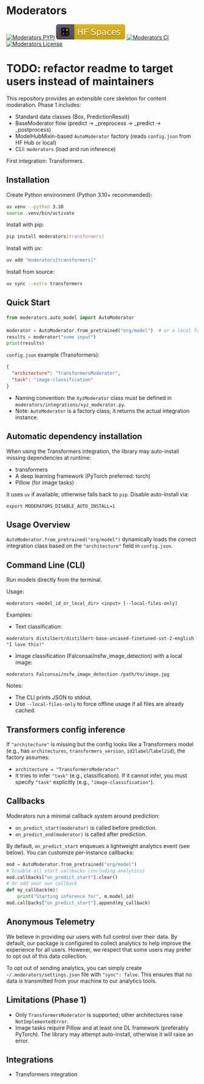 # Moderators

[![Moderators PYPI](https://img.shields.io/pypi/v/moderators?color=blue)](https://pypi.org/project/moderators/)
[![Moderators HuggingFace Space](https://raw.githubusercontent.com/obss/sahi/main/resources/hf_spaces_badge.svg)](https://huggingface.co/spaces/viddexa/moderators)
[![Moderators CI](https://github.com/viddexa/moderators/actions/workflows/ci.yml/badge.svg?branch=main)](https://github.com/viddexa/moderators/actions/workflows/ci.yml)
[![Moderators License](https://img.shields.io/pypi/l/moderators)](https://github.com/viddexa/moderators/blob/main/LICENSE)

# TODO: refactor readme to target users instead of maintainers

This repository provides an extensible core skeleton for content moderation. Phase 1 includes:
- Standard data classes (Box, PredictionResult)
- BaseModerator flow (predict → _preprocess → _predict → _postprocess)
- ModelHubMixin-based `AutoModerator` factory (reads `config.json` from HF Hub or local)
- CLI: `moderators` (load and run inference)

First integration: Transformers.

## Installation

Create Python environment (Python 3.10+ recommended):

```bash
uv venv --python 3.10
source .venv/bin/activate
```

Install with pip:

```bash
pip install moderators[transformers]
```

Install with uv:

```bash
uv add "moderators[transformers]"
```

Install from source:

```bash
uv sync --extra transformers
```

## Quick Start

```python
from moderators.auto_model import AutoModerator

moderator = AutoModerator.from_pretrained("org/model")  # or a local folder path
results = moderator("some input")
print(results)
```

`config.json` example (Transformers):
```json
{
  "architecture": "TransformersModerator",
  "task": "image-classification"
}
```

- Naming convention: the `XyzModerator` class must be defined in `moderators/integrations/xyz_moderator.py`.
- Note: `AutoModerator` is a factory class; it returns the actual integration instance.

## Automatic dependency installation
When using the Transformers integration, the library may auto-install missing dependencies at runtime:
- transformers
- A deep learning framework (PyTorch preferred: torch)
- Pillow (for image tasks)

It uses `uv` if available, otherwise falls back to `pip`. Disable auto-install via:
```
export MODERATORS_DISABLE_AUTO_INSTALL=1
```

## Usage Overview
`AutoModerator.from_pretrained("org/model")` dynamically loads the correct integration class based on the `"architecture"` field in `config.json`.

## Command Line (CLI)
Run models directly from the terminal.

Usage:
```
moderators <model_id_or_local_dir> <input> [--local-files-only]
```

Examples:
- Text classification:
```
moderators distilbert/distilbert-base-uncased-finetuned-sst-2-english "I love this!"
```

- Image classification (Falconsai/nsfw_image_detection) with a local image:
```
moderators Falconsai/nsfw_image_detection /path/to/image.jpg
```

Notes:
- The CLI prints JSON to stdout.
- Use `--local-files-only` to force offline usage if all files are already cached.

## Transformers config inference
If `"architecture"` is missing but the config looks like a Transformers model (e.g., has `architectures`, `transformers_version`, `id2label`/`label2id`), the factory assumes:
- `architecture = "TransformersModerator"`
- It tries to infer `"task"` (e.g., classification). If it cannot infer, you must specify `"task"` explicitly (e.g., `"image-classification"`).

## Callbacks
Moderators run a minimal callback system around prediction:
- `on_predict_start(moderator)` is called before prediction.
- `on_predict_end(moderator)` is called after prediction.

By default, `on_predict_start` enqueues a lightweight analytics event (see below). You can customize per-instance callbacks:
```python
mod = AutoModerator.from_pretrained("org/model")
# Disable all start callbacks (including analytics)
mod.callbacks["on_predict_start"].clear()
# Or add your own callback
def my_callback(m):
    print("Starting inference for", m.model_id)
mod.callbacks["on_predict_start"].append(my_callback)
```

## Anonymous Telemetry

We believe in providing our users with full control over their data. By default, our package is configured to collect analytics to help improve the experience for all users. However, we respect that some users may prefer to opt out of this data collection.

To opt out of sending analytics, you can simply create `~/.moderators/settings.json` file with `"sync": false`. This ensures that no data is transmitted from your machine to our analytics tools.

## Limitations (Phase 1)
- Only `TransformersModerator` is supported; other architectures raise `NotImplementedError`.
- Image tasks require Pillow and at least one DL framework (preferably PyTorch). The library may attempt auto-install, otherwise it will raise an error.

## Integrations
- Transformers integration

